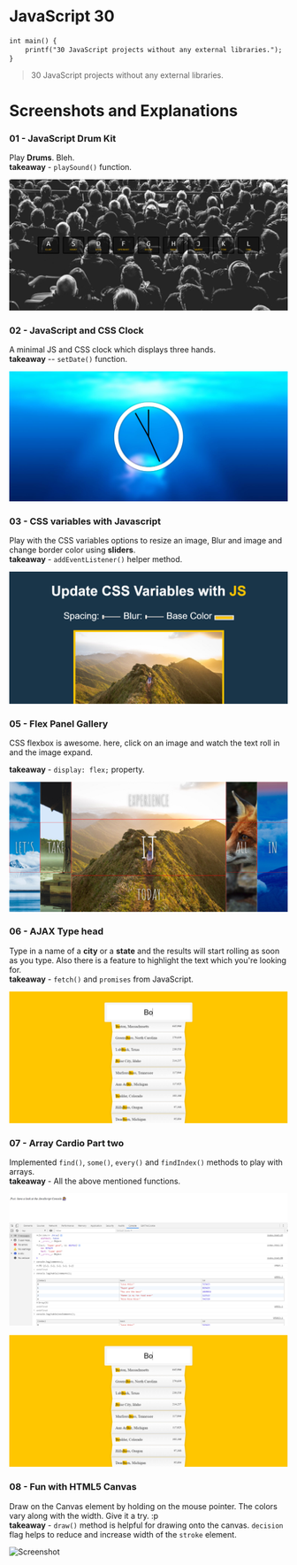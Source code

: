 # JavaScript 30

```
int main() {
	printf("30 JavaScript projects without any external libraries.");
}
```
>30 JavaScript projects without any external libraries.

# Screenshots and Explanations

### 01 - JavaScript Drum Kit
Play **Drums**. Bleh.   
**takeaway** - `playSound()` function.

![Screenshot](Images/01.png)

### 02 - JavaScript and CSS Clock
A minimal JS and CSS clock which displays three hands.   
**takeaway** -- `setDate()` function.

![Screenshot](Images/02.png)

### 03 - CSS variables with Javascript
Play with the CSS variables options to resize an image, Blur and image and change border color using **sliders**.   
**takeaway** - `addEventListener()` helper method.

![Screenshot](Images/03.png)

### 05 - Flex Panel Gallery
CSS flexbox is awesome. here, click on an image and watch the text roll in and the image expand.   

**takeaway** - `display: flex;` property.

![Screenshot](Images/05.png)

### 06 - AJAX Type head
Type in a name of a **city** or a **state** and the results will start rolling as soon as you type. Also there is a feature to highlight the text which you're looking for.   
**takeaway** - `fetch()` and `promises` from JavaScript.

![Screenshot](Images/06.png)

### 07 - Array Cardio Part two
Implemented `find()`, `some()`, `every()` and `findIndex()` methods to play with arrays.     
**takeaway** - All the above mentioned functions.

![Screenshot](Images/07.png)

![Screenshot](Images/06.png)

### 08 - Fun with HTML5 Canvas
Draw on the Canvas element by holding on the mouse pointer. The colors vary along with the width. Give it a try. :p        
**takeaway** - `draw()` method is helpful for drawing onto the canvas. `decision` flag helps to reduce and increase width of the `stroke` element.

![Screenshot](Images/07.gif)